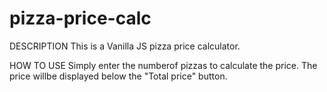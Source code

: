 # pizza-price-calc

DESCRIPTION
This is a Vanilla JS pizza price calculator.

HOW TO USE
Simply enter the numberof pizzas to calculate the price. The price willbe displayed below the "Total price" button. 
